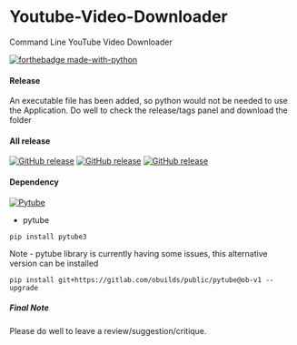 # Youtube-Video-Downloader
Command Line YouTube Video Downloader

[![forthebadge made-with-python](http://ForTheBadge.com/images/badges/made-with-python.svg)](https://www.python.org/)

#### Release
An executable file has been added, so python would not be needed to use the Application. Do well to check the release/tags panel and download the folder

#### All release
[![GitHub release](https://img.shields.io/badge/release-v1.0-green)](https://github.com/AinaEmmanuel/Youtube-Video-Downloader/releases/tag/v1.0)
[![GitHub release](https://img.shields.io/badge/release-v1.1-red)](https://github.com/AinaEmmanuel/Youtube-Video-Downloader/releases/tag/v1.1)
[![GitHub release](https://img.shields.io/badge/release-v1.2-blue)](https://github.com/AinaEmmanuel/Youtube-Video-Downloader/releases/tag/v1.2)

#### Dependency
[![Pytube](https://img.shields.io/pypi/v/pytube?style=plastic)](https://pypi.org/project/pytube3/)
* pytube
```
pip install pytube3
```
Note - pytube library is currently having some issues, this alternative version can be installed
```
pip install git+https://gitlab.com/obuilds/public/pytube@ob-v1 --upgrade
```

##### Final Note
Please do well to leave a review/suggestion/critique.
